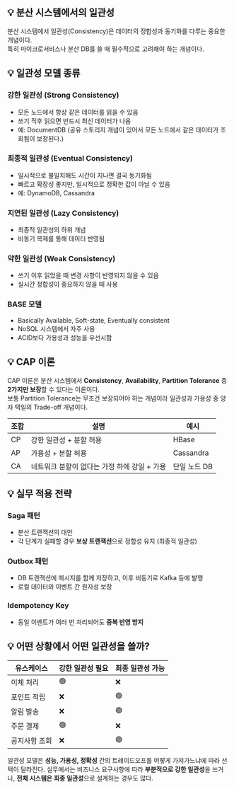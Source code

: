 ## 💡 분산 시스템에서의 일관성

분산 시스템에서 일관성(Consistency)은 데이터의 정합성과 동기화를 다루는 중요한 개념이다.   
특히 마이크로서비스나 분산 DB를 쓸 때 필수적으로 고려해야 하는 개념이다.

## 💡 일관성 모델 종류

### 강한 일관성 (Strong Consistency)

- 모든 노드에서 항상 같은 데이터를 읽을 수 있음
- 쓰기 직후 읽으면 반드시 최신 데이터가 나옴
- 예: DocumentDB (공유 스토리지 개념이 있어서 모든 노드에서 같은 데이터가 조회됨이 보장된다.)

### 최종적 일관성 (Eventual Consistency)

- 일시적으로 불일치해도 시간이 지나면 결국 동기화됨
- 빠르고 확장성 좋지만, 일시적으로 정확한 값이 아닐 수 있음
- 예: DynamoDB, Cassandra

### 지연된 일관성 (Lazy Consistency)

- 최종적 일관성의 하위 개념
- 비동기 복제를 통해 데이터 반영됨

### 약한 일관성 (Weak Consistency)

- 쓰기 이후 읽었을 때 변경 사항이 반영되지 않을 수 있음
- 실시간 정합성이 중요하지 않을 때 사용

### BASE 모델

- Basically Available, Soft-state, Eventually consistent
- NoSQL 시스템에서 자주 사용
- ACID보다 가용성과 성능을 우선시함

## 💡 CAP 이론

CAP 이론은 분산 시스템에서 **Consistency**, **Availability**, **Partition Tolerance** 중 **2가지만 보장**할 수 있다는 이론이다.  
보통 Partition Tolerance는 무조건 보장되어야 하는 개념이라 일관성과 가용성 중 양자 택일의 Trade-off 개념이다.

| 조합 | 설명 | 예시 |
|------|------|------|
| CP   | 강한 일관성 + 분할 허용 | HBase |
| AP   | 가용성 + 분할 허용 | Cassandra |
| CA   | 네트워크 분할이 없다는 가정 하에 강일 + 가용 | 단일 노드 DB |

## 💡 실무 적용 전략

### Saga 패턴

- 분산 트랜잭션의 대안
- 각 단계가 실패할 경우 **보상 트랜잭션**으로 정합성 유지 (최종적 일관성)

### Outbox 패턴

- DB 트랜잭션에 메시지를 함께 저장하고, 이후 비동기로 Kafka 등에 발행
- 로컬 데이터와 이벤트 간 원자성 보장

### Idempotency Key

- 동일 이벤트가 여러 번 처리되어도 **중복 반영 방지**

## 💡 어떤 상황에서 어떤 일관성을 쓸까?

| 유스케이스 | 강한 일관성 필요 | 최종 일관성 가능 |
|----------|------------------|------------------|
| 이체 처리 | 🟢               | ❌               |
| 포인트 적립 | ❌              | 🟢               |
| 알림 발송 | ❌              | 🟢               |
| 주문 결제 | 🟢               | ❌               |
| 공지사항 조회 | ❌           | 🟢               |

일관성 모델은 **성능, 가용성, 정확성** 간의 트레이드오프를 어떻게 가져가느냐에 따라 선택이 달라진다. 실무에서는 비즈니스 요구사항에 따라 **부분적으로 강한 일관성**을 쓰거나, **전체 시스템은 최종 일관성**으로 설계하는 경우도 많다.

